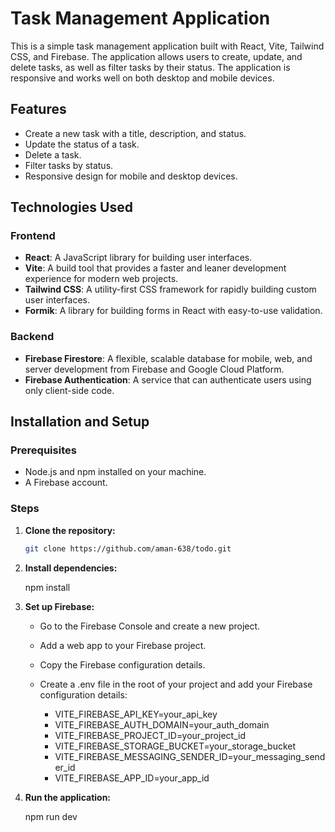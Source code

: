 # Task Management Application

This is a simple task management application built with React, Vite, Tailwind CSS, and Firebase. The application allows users to create, update, and delete tasks, as well as filter tasks by their status. The application is responsive and works well on both desktop and mobile devices.

## Features

- Create a new task with a title, description, and status.
- Update the status of a task.
- Delete a task.
- Filter tasks by status.
- Responsive design for mobile and desktop devices.

## Technologies Used

### Frontend

- **React**: A JavaScript library for building user interfaces.
- **Vite**: A build tool that provides a faster and leaner development experience for modern web projects.
- **Tailwind CSS**: A utility-first CSS framework for rapidly building custom user interfaces.
- **Formik**: A library for building forms in React with easy-to-use validation.

### Backend

- **Firebase Firestore**: A flexible, scalable database for mobile, web, and server development from Firebase and Google Cloud Platform.
- **Firebase Authentication**: A service that can authenticate users using only client-side code.

## Installation and Setup

### Prerequisites

- Node.js and npm installed on your machine.
- A Firebase account.

### Steps

1. **Clone the repository:**

   ```bash
   git clone https://github.com/aman-638/todo.git

   ```

2. **Install dependencies:**

   npm install

3. **Set up Firebase:**

   - Go to the Firebase Console and create a new project.

   - Add a web app to your Firebase project.

   - Copy the Firebase configuration details.

   - Create a .env file in the root of your project and add your Firebase configuration details:

      - VITE_FIREBASE_API_KEY=your_api_key
      - VITE_FIREBASE_AUTH_DOMAIN=your_auth_domain
      - VITE_FIREBASE_PROJECT_ID=your_project_id
      - VITE_FIREBASE_STORAGE_BUCKET=your_storage_bucket
      - VITE_FIREBASE_MESSAGING_SENDER_ID=your_messaging_sender_id
      - VITE_FIREBASE_APP_ID=your_app_id

4. **Run the application:**

   npm run dev
